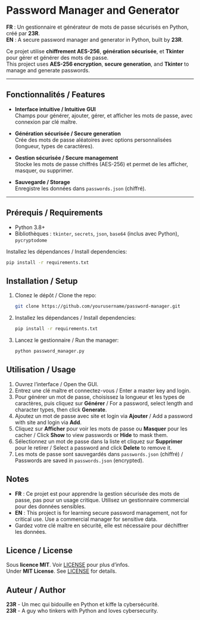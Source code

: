# Password Manager and Generator

**FR** : Un gestionnaire et générateur de mots de passe sécurisés en Python, créé par **23R**.  
**EN** : A secure password manager and generator in Python, built by **23R**.

Ce projet utilise **chiffrement AES-256**, **génération sécurisée**, et **Tkinter** pour gérer et générer des mots de passe.  
This project uses **AES-256 encryption**, **secure generation**, and **Tkinter** to manage and generate passwords.

---

## Fonctionnalités / Features

- **Interface intuitive / Intuitive GUI**  
  Champs pour générer, ajouter, gérer, et afficher les mots de passe, avec connexion par clé maître.

- **Génération sécurisée / Secure generation**  
  Crée des mots de passe aléatoires avec options personnalisées (longueur, types de caractères).

- **Gestion sécurisée / Secure management**  
  Stocke les mots de passe chiffrés (AES-256) et permet de les afficher, masquer, ou supprimer.

- **Sauvegarde / Storage**  
  Enregistre les données dans `passwords.json` (chiffré).

---

## Prérequis / Requirements

- Python 3.8+
- Bibliothèques : `tkinter`, `secrets`, `json`, `base64` (inclus avec Python), `pycryptodome`

Installez les dépendances / Install dependencies:
```bash
pip install -r requirements.txt
```

## Installation / Setup

1. Clonez le dépôt / Clone the repo:
   ```bash
   git clone https://github.com/yourusername/password-manager.git
   ```
2. Installez les dépendances / Install dependencies:
   ```bash
   pip install -r requirements.txt
   ```
3. Lancez le gestionnaire / Run the manager:
   ```bash
   python password_manager.py
   ```

## Utilisation / Usage

1. Ouvrez l’interface / Open the GUI.  
2. Entrez une clé maître et connectez-vous / Enter a master key and login.  
3. Pour générer un mot de passe, choisissez la longueur et les types de caractères, puis cliquez sur **Générer** / For a password, select length and character types, then click **Generate**.  
4. Ajoutez un mot de passe avec site et login via **Ajouter** / Add a password with site and login via **Add**.  
5. Cliquez sur **Afficher** pour voir les mots de passe ou **Masquer** pour les cacher / Click **Show** to view passwords or **Hide** to mask them.  
6. Sélectionnez un mot de passe dans la liste et cliquez sur **Supprimer** pour le retirer / Select a password and click **Delete** to remove it.  
7. Les mots de passe sont sauvegardés dans `passwords.json` (chiffré) / Passwords are saved in `passwords.json` (encrypted).

## Notes

- **FR** : Ce projet est pour apprendre la gestion sécurisée des mots de passe, pas pour un usage critique. Utilisez un gestionnaire commercial pour des données sensibles.  
- **EN** : This project is for learning secure password management, not for critical use. Use a commercial manager for sensitive data.  
- Gardez votre clé maître en sécurité, elle est nécessaire pour déchiffrer les données.

## Licence / License

Sous **licence MIT**. Voir [LICENSE](LICENSE) pour plus d’infos.  
Under **MIT License**. See [LICENSE](LICENSE) for details.

## Auteur / Author

**23R** - Un mec qui bidouille en Python et kiffe la cybersécurité.  
**23R** - A guy who tinkers with Python and loves cybersecurity.
